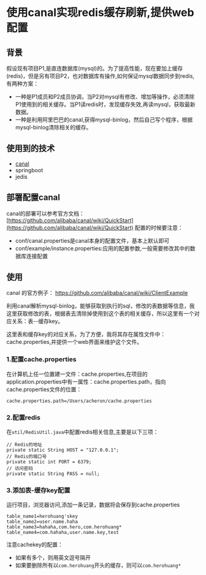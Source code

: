# 使用canal实现redis缓存刷新,提供web配置

## 背景
假设现有项目P1,是直连数据库(mysql)的。为了提高性能，现在要加上缓存(redis)，但是另有项目P2，也对数据库有操作,如何保证mysql数据同步到redis,有两种方案：
- 一种是P1成员和P2成员协调，当P2对mysql有修改、增加等操作，必须清除P1使用到的相关缓存。当P1读redis时，发现缓存失效,再读mysql，获取最新数据。
- 一种是利用阿里巴巴的canal,获得mysql-binlog，然后自己写个程序，根据mysql-binlog清除相关的缓存。

## 使用到的技术
- [canal](https://github.com/alibaba/canal)
- springboot
- jedis

## 部署配置canal
canal的部署可以参考官方文档：[https://github.com/alibaba/canal/wiki/QuickStart](https://github.com/alibaba/canal/wiki/QuickStart)
配置的时候要注意：
- conf/canal.properties是canal本身的配置文件，基本上默认即可
- conf/example/instance.properties:应用的配置参数,一般需要修改其中的数据库连接配置

## 使用
canal 的官方例子：
https://github.com/alibaba/canal/wiki/ClientExample

利用canal解析mysql-binlog，能够获取到执行的sql，修改的表数据等信息，我这里获取修改的表，根据表去清除掉使用到这个表的相关缓存，所以这里有一个对应关系：表--缓存key。

这里表和缓存key的对应关系，为了方便，我将其存在属性文件中：cache.properties,并提供一个web界面来维护这个文件。

### 1.配置cache.properties
在计算机上任一位置建一文件：cache.properties,在项目的application.properties中有一属性：cache.properties.path，指向cache.properties文件的位置：

```
cache.properties.path=/Users/acheron/cache.properties
```

### 2.配置redis
在`util/RedisUtil.java`中配置redis相关信息,主要是以下三项：

```
// Redis的地址
private static String HOST = "127.0.0.1";
// Redis的端口号
private static int PORT = 6379;
// 访问密码
private static String PASS = null;
```

### 3.添加表-缓存key配置
运行项目，浏览器访问,添加一条记录，数据将会保存到cache.properties
```
table_name1=herohuang'skey
table_name2=user.name.haha
table_name3=hahaha,com.hero,com.herohuang*
table_name4=com.hahaha,user.name.key,test
```
注意cachekey的配置：
- 如果有多个，则用英文逗号隔开
- 如果要删除所有以`com.herohuang`开头的缓存，则可以`com.herohuang*`



